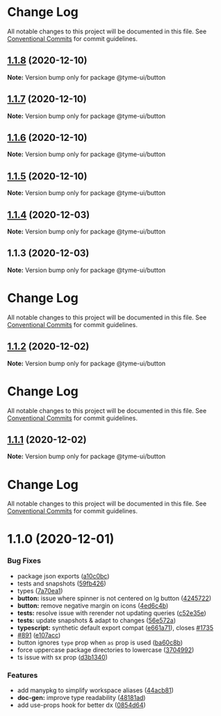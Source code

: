 # Change Log

All notable changes to this project will be documented in this file.
See [Conventional Commits](https://conventionalcommits.org) for commit guidelines.

## [1.1.8](https://github.com/lptai/react-ui-kit/compare/@tyme-ui/button@1.1.7...@tyme-ui/button@1.1.8) (2020-12-10)

**Note:** Version bump only for package @tyme-ui/button





## [1.1.7](https://github.com/lptai/react-ui-kit/compare/@tyme-ui/button@1.1.6...@tyme-ui/button@1.1.7) (2020-12-10)

**Note:** Version bump only for package @tyme-ui/button





## [1.1.6](https://github.com/lptai/react-ui-kit/compare/@tyme-ui/button@1.1.5...@tyme-ui/button@1.1.6) (2020-12-10)

**Note:** Version bump only for package @tyme-ui/button





## [1.1.5](https://github.com/lptai/react-ui-kit/compare/@tyme-ui/button@1.1.4...@tyme-ui/button@1.1.5) (2020-12-10)

**Note:** Version bump only for package @tyme-ui/button





## [1.1.4](https://github.com/lptai/react-ui-kit/compare/@tyme-ui/button@1.1.3...@tyme-ui/button@1.1.4) (2020-12-03)

**Note:** Version bump only for package @tyme-ui/button





## 1.1.3 (2020-12-03)

**Note:** Version bump only for package @tyme-ui/button





# Change Log

All notable changes to this project will be documented in this file. See
[Conventional Commits](https://conventionalcommits.org) for commit guidelines.

## [1.1.2](https://github.com/lptai/chakra-ui/compare/@tyme-ui/button@1.1.1...@tyme-ui/button@1.1.2) (2020-12-02)

**Note:** Version bump only for package @tyme-ui/button

# Change Log

All notable changes to this project will be documented in this file. See
[Conventional Commits](https://conventionalcommits.org) for commit guidelines.

## [1.1.1](https://github.com/lptai/chakra-ui/compare/@tyme-ui/button@1.1.0...@tyme-ui/button@1.1.1) (2020-12-02)

**Note:** Version bump only for package @tyme-ui/button

# Change Log

All notable changes to this project will be documented in this file. See
[Conventional Commits](https://conventionalcommits.org) for commit guidelines.

# 1.1.0 (2020-12-01)

### Bug Fixes

- package json exports
  ([a10c0bc](https://github.com/lptai/chakra-ui/commit/a10c0bcb809314a96d58c7febd9b2755e8997603))
- tests and snapshots
  ([59fb426](https://github.com/lptai/chakra-ui/commit/59fb4260c39469f52780ca3316b60179c4aba1ed))
- types
  ([7a70ea1](https://github.com/lptai/chakra-ui/commit/7a70ea1dfab75639c04882828bd56f793a691841))
- **button:** issue where spinner is not centered on lg button
  ([4245722](https://github.com/lptai/chakra-ui/commit/4245722f560334dc24d714ba36daf49f78de9486))
- **button:** remove negative margin on icons
  ([4ed6c4b](https://github.com/lptai/chakra-ui/commit/4ed6c4bc0699c1054fdd27985e1bc931a99ae055))
- **tests:** resolve issue with rerender not updating queries
  ([c52e35e](https://github.com/lptai/chakra-ui/commit/c52e35e6db643bf9311ebcce5c54e5422f0ef13e))
- **tests:** update snapshots & adapt to changes
  ([56e572a](https://github.com/lptai/chakra-ui/commit/56e572accdad7a860a4e41e15600d08c3281e5bb))
- **typescript:** synthetic default export compat
  ([e661a71](https://github.com/lptai/chakra-ui/commit/e661a71884b6ee0ad5ac85b38e042f5ee7e8f705)),
  closes [#1735](https://github.com/lptai/chakra-ui/issues/1735)
- [#891](https://github.com/lptai/chakra-ui/issues/891)
  ([e107acc](https://github.com/lptai/chakra-ui/commit/e107acc8487898a965b0d695c1da71f46fc56d5e))
- button ignores `type` prop when `as` prop is used
  ([ba60c8b](https://github.com/lptai/chakra-ui/commit/ba60c8b22930eade8f2f0c6f6884e8121a0cae5c))
- force uppercase package directories to lowercase
  ([3704992](https://github.com/lptai/chakra-ui/commit/370499278a526e37bc6ac7d2bc30879425441f46))
- ts issue with sx prop
  ([d3b1340](https://github.com/lptai/chakra-ui/commit/d3b1340cb255937927b4d4c56ce218141570b951))

### Features

- add manypkg to simplify workspace aliases
  ([44acb81](https://github.com/lptai/chakra-ui/commit/44acb81f5557f3cedc66b38fa57a6d07a85f5787))
- **doc-gen:** improve type readability
  ([48181ad](https://github.com/lptai/chakra-ui/commit/48181ad5b6fb7ac06c84def08e1c8bb5496f17f8))
- add use-props hook for better dx
  ([0854d64](https://github.com/lptai/chakra-ui/commit/0854d64f32d7344184ace1163cc68fd982964261))
